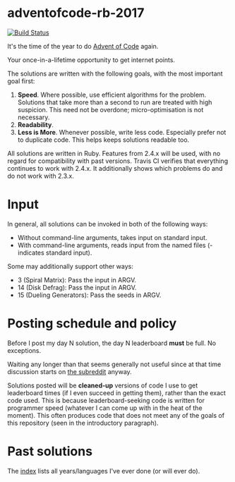 # adventofcode-rb-2017

[![Build Status](https://travis-ci.org/petertseng/adventofcode-rb-2017.svg?branch=master)](https://travis-ci.org/petertseng/adventofcode-rb-2017)

It's the time of the year to do [Advent of Code](http://adventofcode.com) again.

Your once-in-a-lifetime opportunity to get internet points.

The solutions are written with the following goals, with the most important goal first:

1. **Speed**.
   Where possible, use efficient algorithms for the problem.
   Solutions that take more than a second to run are treated with high suspicion.
   This need not be overdone; micro-optimisation is not necessary.
2. **Readability**.
3. **Less is More**.
   Whenever possible, write less code.
   Especially prefer not to duplicate code.
   This helps keeps solutions readable too.

All solutions are written in Ruby.
Features from 2.4.x will be used, with no regard for compatibility with past versions.
Travis CI verifies that everything continues to work with 2.4.x.
It additionally shows which problems do and do not work with 2.3.x.

# Input

In general, all solutions can be invoked in both of the following ways:

* Without command-line arguments, takes input on standard input.
* With command-line arguments, reads input from the named files (- indicates standard input).

Some may additionally support other ways:

* 3 (Spiral Matrix): Pass the input in ARGV.
* 14 (Disk Defrag): Pass the input in ARGV.
* 15 (Dueling Generators): Pass the seeds in ARGV.

# Posting schedule and policy

Before I post my day N solution, the day N leaderboard **must** be full.
No exceptions.

Waiting any longer than that seems generally not useful since at that time discussion starts on [the subreddit](https://www.reddit.com/r/adventofcode) anyway.

Solutions posted will be **cleaned-up** versions of code I use to get leaderboard times (if I even succeed in getting them), rather than the exact code used.
This is because leaderboard-seeking code is written for programmer speed (whatever I can come up with in the heat of the moment).
This often produces code that does not meet any of the goals of this repository (seen in the introductory paragraph).

# Past solutions

The [index](https://github.com/petertseng/adventofcode-common/blob/master/index.md) lists all years/languages I've ever done (or will ever do).
